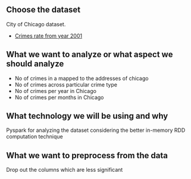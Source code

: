 ## Choose the dataset
City of Chicago dataset.
- [Crimes rate from year 2001](https://data.cityofchicago.org/Public-Safety/Crimes-2001-to-present/ijzp-q8t2) 

## What we want to analyze or what aspect we should analyze
- No of crimes in a mapped to the addresses of chicago
- No of crimes across particular crime type
- No of crimes per year in Chicago
- No of crimes per months in Chicago

## What technology we will be using and why
Pyspark for analyzing the dataset considering the better in-memory RDD computation technique

## What we want to preprocess from the data
Drop out the columns which are less significant 
